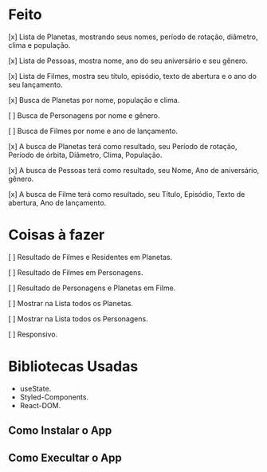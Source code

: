 # Feito
[x] Lista de Planetas, mostrando seus nomes, período de rotação, diâmetro, clima e população.

[x] Lista de Pessoas, mostra nome, ano do seu aniversário e seu gênero.

[x] Lista de Filmes, mostra seu título, episódio, texto de abertura e o ano do seu lançamento.

[x] Busca de Planetas por nome, população e clima.

[ ] Busca de Personagens por nome e gênero.

[ ] Busca de Filmes por nome e ano de lançamento.

[x] A busca de Planetas terá como resultado, seu Período de rotação, Período de órbita, Diâmetro, Clima, População.

[x] A busca de Pessoas terá como resultado, seu Nome, Ano de aniversário, gênero.

[x] A busca de Filme terá como resultado, seu Título, Episódio, Texto de abertura, Ano de lançamento.

# Coisas à fazer

[ ] Resultado de Filmes e Residentes em Planetas.

[ ] Resultado de Filmes em Personagens.

[ ] Resultado de Personagens e Planetas em Filme.

[ ] Mostrar na Lista todos os Planetas.

[ ] Mostrar na Lista todos os Personagens.

[ ] Responsivo.

# Bibliotecas Usadas

 - useState.
 - Styled-Components.
 - React-DOM.

 ## Como Instalar o App


 ## Como Execultar o App 